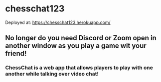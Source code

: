 # chesschat123

Deployed at: https://chesschat123.herokuapp.com/

## No longer do you need Discord or Zoom open in another window as you play a game wit your friend!

### ChessChat is a web app that allows players to play with one another while talking over video chat!


